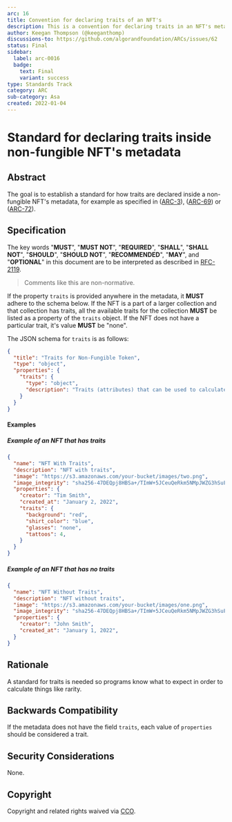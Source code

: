 ```yaml
---
arc: 16
title: Convention for declaring traits of an NFT's
description: This is a convention for declaring traits in an NFT's metadata.
author: Keegan Thompson (@keeganthomp)
discussions-to: https://github.com/algorandfoundation/ARCs/issues/62
status: Final
sidebar:
  label: arc-0016
  badge:
    text: Final
    variant: success
type: Standards Track
category: ARC
sub-category: Asa
created: 2022-01-04
---
```


# Standard for declaring traits inside non-fungible NFT's metadata

## Abstract

The goal is to establish a standard for how traits are declared inside a non-fungible NFT's metadata, for example as specified in ([ARC-3](../arc-0003)), ([ARC-69](../arc-0069)) or ([ARC-72](../arc-0072)).

## Specification

The key words "**MUST**", "**MUST NOT**", "**REQUIRED**", "**SHALL**", "**SHALL NOT**", "**SHOULD**", "**SHOULD NOT**", "**RECOMMENDED**", "**MAY**", and "**OPTIONAL**" in this document are to be interpreted as described in <a href="https://www.ietf.org/rfc/rfc2119.txt">RFC-2119</a>.

> Comments like this are non-normative.

If the property `traits` is provided anywhere in the metadata, it **MUST** adhere to the schema below.
If the NFT is a part of a larger collection and that collection has traits, all the available traits for the collection **MUST** be listed as a property of the `traits` object.
If the NFT does not have a particular trait, it's value **MUST** be "none".

The JSON schema for `traits` is as follows:

```json
{
  "title": "Traits for Non-Fungible Token",
  "type": "object",
  "properties": {
    "traits": {
      "type": "object",
      "description": "Traits (attributes) that can be used to calculate things like rarity. Values may be strings or numbers"
    }
  }
}
```

#### Examples

##### Example of an NFT that has traits

```json
{
  "name": "NFT With Traits",
  "description": "NFT with traits",
  "image": "https://s3.amazonaws.com/your-bucket/images/two.png",
  "image_integrity": "sha256-47DEQpj8HBSa+/TImW+5JCeuQeRkm5NMpJWZG3hSuFU=",
  "properties": {
    "creator": "Tim Smith",
    "created_at": "January 2, 2022",
    "traits": {
      "background": "red",
      "shirt_color": "blue",
      "glasses": "none",
      "tattoos": 4,
    }
  }
}
```

##### Example of an NFT that has no traits

```json
{
  "name": "NFT Without Traits",
  "description": "NFT without traits",
  "image": "https://s3.amazonaws.com/your-bucket/images/one.png",
  "image_integrity": "sha256-47DEQpj8HBSa+/TImW+5JCeuQeRkm5NMpJWZG3hSuFU=",
  "properties": {
    "creator": "John Smith",
    "created_at": "January 1, 2022",
  }
}
```

## Rationale

A standard for traits is needed so programs know what to expect in order to calculate things like rarity.

## Backwards Compatibility

If the metadata does not have the field `traits`, each value of `properties` should be considered a trait.

## Security Considerations

None.

## Copyright

Copyright and related rights waived via <a href="https://creativecommons.org/publicdomain/zero/1.0/">CCO</a>.
